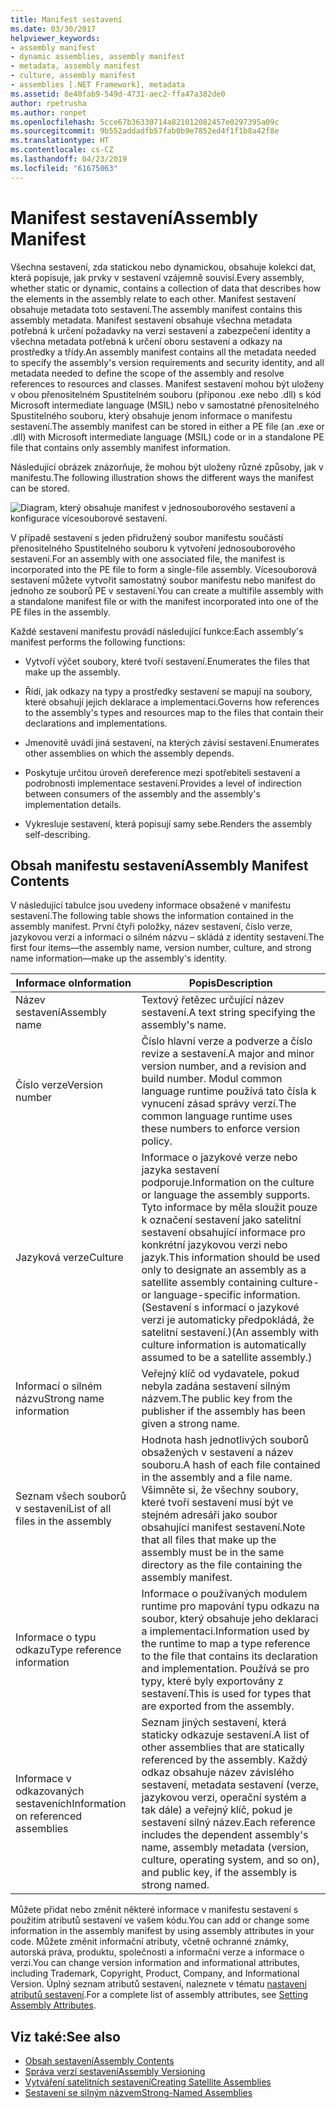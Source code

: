 ```yaml
---
title: Manifest sestavení
ms.date: 03/30/2017
helpviewer_keywords:
- assembly manifest
- dynamic assemblies, assembly manifest
- metadata, assembly manifest
- culture, assembly manifest
- assemblies [.NET Framework], metadata
ms.assetid: 8e40fab9-549d-4731-aec2-ffa47a382de0
author: rpetrusha
ms.author: ronpet
ms.openlocfilehash: 5cce67b36330714a821012082457e0297395a09c
ms.sourcegitcommit: 9b552addadfb57fab0b9e7852ed4f1f1b8a42f8e
ms.translationtype: HT
ms.contentlocale: cs-CZ
ms.lasthandoff: 04/23/2019
ms.locfileid: "61675063"
---
```

# <a name="assembly-manifest"></a><span data-ttu-id="db6e2-102">Manifest sestavení</span><span class="sxs-lookup"><span data-stu-id="db6e2-102">Assembly Manifest</span></span>
<span data-ttu-id="db6e2-103">Všechna sestavení, zda statickou nebo dynamickou, obsahuje kolekci dat, která popisuje, jak prvky v sestavení vzájemně souvisí.</span><span class="sxs-lookup"><span data-stu-id="db6e2-103">Every assembly, whether static or dynamic, contains a collection of data that describes how the elements in the assembly relate to each other.</span></span> <span data-ttu-id="db6e2-104">Manifest sestavení obsahuje metadata toto sestavení.</span><span class="sxs-lookup"><span data-stu-id="db6e2-104">The assembly manifest contains this assembly metadata.</span></span> <span data-ttu-id="db6e2-105">Manifest sestavení obsahuje všechna metadata potřebná k určení požadavky na verzi sestavení a zabezpečení identity a všechna metadata potřebná k určení oboru sestavení a odkazy na prostředky a třídy.</span><span class="sxs-lookup"><span data-stu-id="db6e2-105">An assembly manifest contains all the metadata needed to specify the assembly's version requirements and security identity, and all metadata needed to define the scope of the assembly and resolve references to resources and classes.</span></span> <span data-ttu-id="db6e2-106">Manifest sestavení mohou být uloženy v obou přenositelném Spustitelném souboru (příponou .exe nebo .dll) s kód Microsoft intermediate language (MSIL) nebo v samostatné přenositelného Spustitelného souboru, který obsahuje jenom informace o manifestu sestavení.</span><span class="sxs-lookup"><span data-stu-id="db6e2-106">The assembly manifest can be stored in either a PE file (an .exe or .dll) with Microsoft intermediate language (MSIL) code or in a standalone PE file that contains only assembly manifest information.</span></span>  
  
 <span data-ttu-id="db6e2-107">Následující obrázek znázorňuje, že mohou být uloženy různé způsoby, jak v manifestu.</span><span class="sxs-lookup"><span data-stu-id="db6e2-107">The following illustration shows the different ways the manifest can be stored.</span></span>  
  
 ![Diagram, který obsahuje manifest v jednosouborového sestavení a konfigurace vícesouborové sestavení.](./media/assembly-manifest/assembly-types-diagram.gif)  
  
 <span data-ttu-id="db6e2-109">V případě sestavení s jeden přidružený soubor manifestu součástí přenositelného Spustitelného souboru k vytvoření jednosouborového sestavení.</span><span class="sxs-lookup"><span data-stu-id="db6e2-109">For an assembly with one associated file, the manifest is incorporated into the PE file to form a single-file assembly.</span></span> <span data-ttu-id="db6e2-110">Vícesouborová sestavení můžete vytvořit samostatný soubor manifestu nebo manifest do jednoho ze souborů PE v sestavení.</span><span class="sxs-lookup"><span data-stu-id="db6e2-110">You can create a multifile assembly with a standalone manifest file or with the manifest incorporated into one of the PE files in the assembly.</span></span>  
  
 <span data-ttu-id="db6e2-111">Každé sestavení manifestu provádí následující funkce:</span><span class="sxs-lookup"><span data-stu-id="db6e2-111">Each assembly's manifest performs the following functions:</span></span>  
  
- <span data-ttu-id="db6e2-112">Vytvoří výčet soubory, které tvoří sestavení.</span><span class="sxs-lookup"><span data-stu-id="db6e2-112">Enumerates the files that make up the assembly.</span></span>  
  
- <span data-ttu-id="db6e2-113">Řídí, jak odkazy na typy a prostředky sestavení se mapují na soubory, které obsahují jejich deklarace a implementaci.</span><span class="sxs-lookup"><span data-stu-id="db6e2-113">Governs how references to the assembly's types and resources map to the files that contain their declarations and implementations.</span></span>  
  
- <span data-ttu-id="db6e2-114">Jmenovitě uvádí jiná sestavení, na kterých závisí sestavení.</span><span class="sxs-lookup"><span data-stu-id="db6e2-114">Enumerates other assemblies on which the assembly depends.</span></span>  
  
- <span data-ttu-id="db6e2-115">Poskytuje určitou úroveň dereference mezi spotřebiteli sestavení a podrobnosti implementace sestavení.</span><span class="sxs-lookup"><span data-stu-id="db6e2-115">Provides a level of indirection between consumers of the assembly and the assembly's implementation details.</span></span>  
  
- <span data-ttu-id="db6e2-116">Vykresluje sestavení, která popisují samy sebe.</span><span class="sxs-lookup"><span data-stu-id="db6e2-116">Renders the assembly self-describing.</span></span>  
  
## <a name="assembly-manifest-contents"></a><span data-ttu-id="db6e2-117">Obsah manifestu sestavení</span><span class="sxs-lookup"><span data-stu-id="db6e2-117">Assembly Manifest Contents</span></span>  
 <span data-ttu-id="db6e2-118">V následující tabulce jsou uvedeny informace obsažené v manifestu sestavení.</span><span class="sxs-lookup"><span data-stu-id="db6e2-118">The following table shows the information contained in the assembly manifest.</span></span> <span data-ttu-id="db6e2-119">První čtyři položky, název sestavení, číslo verze, jazykovou verzi a informací o silném názvu – skládá z identity sestavení.</span><span class="sxs-lookup"><span data-stu-id="db6e2-119">The first four items—the assembly name, version number, culture, and strong name information—make up the assembly's identity.</span></span>  
  
|<span data-ttu-id="db6e2-120">Informace o</span><span class="sxs-lookup"><span data-stu-id="db6e2-120">Information</span></span>|<span data-ttu-id="db6e2-121">Popis</span><span class="sxs-lookup"><span data-stu-id="db6e2-121">Description</span></span>|  
|-----------------|-----------------|  
|<span data-ttu-id="db6e2-122">Název sestavení</span><span class="sxs-lookup"><span data-stu-id="db6e2-122">Assembly name</span></span>|<span data-ttu-id="db6e2-123">Textový řetězec určující název sestavení.</span><span class="sxs-lookup"><span data-stu-id="db6e2-123">A text string specifying the assembly's name.</span></span>|  
|<span data-ttu-id="db6e2-124">Číslo verze</span><span class="sxs-lookup"><span data-stu-id="db6e2-124">Version number</span></span>|<span data-ttu-id="db6e2-125">Číslo hlavní verze a podverze a číslo revize a sestavení.</span><span class="sxs-lookup"><span data-stu-id="db6e2-125">A major and minor version number, and a revision and build number.</span></span> <span data-ttu-id="db6e2-126">Modul common language runtime používá tato čísla k vynucení zásad správy verzí.</span><span class="sxs-lookup"><span data-stu-id="db6e2-126">The common language runtime uses these numbers to enforce version policy.</span></span>|  
|<span data-ttu-id="db6e2-127">Jazyková verze</span><span class="sxs-lookup"><span data-stu-id="db6e2-127">Culture</span></span>|<span data-ttu-id="db6e2-128">Informace o jazykové verze nebo jazyka sestavení podporuje.</span><span class="sxs-lookup"><span data-stu-id="db6e2-128">Information on the culture or language the assembly supports.</span></span> <span data-ttu-id="db6e2-129">Tyto informace by měla sloužit pouze k označení sestavení jako satelitní sestavení obsahující informace pro konkrétní jazykovou verzi nebo jazyk.</span><span class="sxs-lookup"><span data-stu-id="db6e2-129">This information should be used only to designate an assembly as a satellite assembly containing culture- or language-specific information.</span></span> <span data-ttu-id="db6e2-130">(Sestavení s informací o jazykové verzi je automaticky předpokládá, že satelitní sestavení.)</span><span class="sxs-lookup"><span data-stu-id="db6e2-130">(An assembly with culture information is automatically assumed to be a satellite assembly.)</span></span>|  
|<span data-ttu-id="db6e2-131">Informací o silném názvu</span><span class="sxs-lookup"><span data-stu-id="db6e2-131">Strong name information</span></span>|<span data-ttu-id="db6e2-132">Veřejný klíč od vydavatele, pokud nebyla zadána sestavení silným názvem.</span><span class="sxs-lookup"><span data-stu-id="db6e2-132">The public key from the publisher if the assembly has been given a strong name.</span></span>|  
|<span data-ttu-id="db6e2-133">Seznam všech souborů v sestavení</span><span class="sxs-lookup"><span data-stu-id="db6e2-133">List of all files in the assembly</span></span>|<span data-ttu-id="db6e2-134">Hodnota hash jednotlivých souborů obsažených v sestavení a název souboru.</span><span class="sxs-lookup"><span data-stu-id="db6e2-134">A hash of each file contained in the assembly and a file name.</span></span> <span data-ttu-id="db6e2-135">Všimněte si, že všechny soubory, které tvoří sestavení musí být ve stejném adresáři jako soubor obsahující manifest sestavení.</span><span class="sxs-lookup"><span data-stu-id="db6e2-135">Note that all files that make up the assembly must be in the same directory as the file containing the assembly manifest.</span></span>|  
|<span data-ttu-id="db6e2-136">Informace o typu odkazu</span><span class="sxs-lookup"><span data-stu-id="db6e2-136">Type reference information</span></span>|<span data-ttu-id="db6e2-137">Informace o používaných modulem runtime pro mapování typu odkazu na soubor, který obsahuje jeho deklaraci a implementaci.</span><span class="sxs-lookup"><span data-stu-id="db6e2-137">Information used by the runtime to map a type reference to the file that contains its declaration and implementation.</span></span> <span data-ttu-id="db6e2-138">Používá se pro typy, které byly exportovány z sestavení.</span><span class="sxs-lookup"><span data-stu-id="db6e2-138">This is used for types that are exported from the assembly.</span></span>|  
|<span data-ttu-id="db6e2-139">Informace v odkazovaných sestaveních</span><span class="sxs-lookup"><span data-stu-id="db6e2-139">Information on referenced assemblies</span></span>|<span data-ttu-id="db6e2-140">Seznam jiných sestavení, která staticky odkazuje sestavení.</span><span class="sxs-lookup"><span data-stu-id="db6e2-140">A list of other assemblies that are statically referenced by the assembly.</span></span> <span data-ttu-id="db6e2-141">Každý odkaz obsahuje název závislého sestavení, metadata sestavení (verze, jazykovou verzi, operační systém a tak dále) a veřejný klíč, pokud je sestavení silný název.</span><span class="sxs-lookup"><span data-stu-id="db6e2-141">Each reference includes the dependent assembly's name, assembly metadata (version, culture, operating system, and so on), and public key, if the assembly is strong named.</span></span>|  
  
 <span data-ttu-id="db6e2-142">Můžete přidat nebo změnit některé informace v manifestu sestavení s použitím atributů sestavení ve vašem kódu.</span><span class="sxs-lookup"><span data-stu-id="db6e2-142">You can add or change some information in the assembly manifest by using assembly attributes in your code.</span></span> <span data-ttu-id="db6e2-143">Můžete změnit informační atributy, včetně ochranné známky, autorská práva, produktu, společnosti a informační verze a informace o verzi.</span><span class="sxs-lookup"><span data-stu-id="db6e2-143">You can change version information and informational attributes, including Trademark, Copyright, Product, Company, and Informational Version.</span></span> <span data-ttu-id="db6e2-144">Úplný seznam atributů sestavení, naleznete v tématu [nastavení atributů sestavení](../../../docs/framework/app-domains/set-assembly-attributes.md).</span><span class="sxs-lookup"><span data-stu-id="db6e2-144">For a complete list of assembly attributes, see [Setting Assembly Attributes](../../../docs/framework/app-domains/set-assembly-attributes.md).</span></span>  
  
## <a name="see-also"></a><span data-ttu-id="db6e2-145">Viz také:</span><span class="sxs-lookup"><span data-stu-id="db6e2-145">See also</span></span>

- [<span data-ttu-id="db6e2-146">Obsah sestavení</span><span class="sxs-lookup"><span data-stu-id="db6e2-146">Assembly Contents</span></span>](../../../docs/framework/app-domains/assembly-contents.md)
- [<span data-ttu-id="db6e2-147">Správa verzí sestavení</span><span class="sxs-lookup"><span data-stu-id="db6e2-147">Assembly Versioning</span></span>](../../../docs/framework/app-domains/assembly-versioning.md)
- [<span data-ttu-id="db6e2-148">Vytváření satelitních sestavení</span><span class="sxs-lookup"><span data-stu-id="db6e2-148">Creating Satellite Assemblies</span></span>](../../../docs/framework/resources/creating-satellite-assemblies-for-desktop-apps.md)
- [<span data-ttu-id="db6e2-149">Sestavení se silným názvem</span><span class="sxs-lookup"><span data-stu-id="db6e2-149">Strong-Named Assemblies</span></span>](../../../docs/framework/app-domains/strong-named-assemblies.md)
